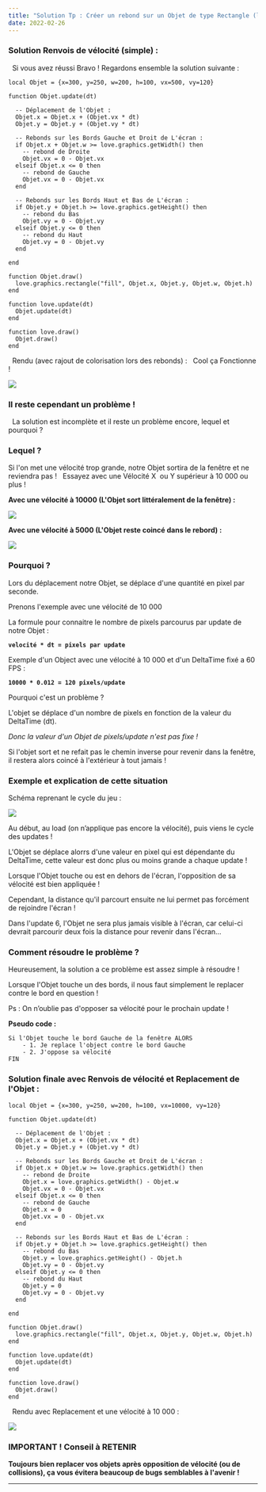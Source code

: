 ```yaml
---
title: "Solution Tp : Créer un rebond sur un Objet de type Rectangle (les renvois de vélocité)"
date: 2022-02-26
---
```


### Solution Renvois de vélocité (simple) :

  Si vous avez réussi Bravo ! Regardons ensemble la solution suivante :  

```
local Objet = {x=300, y=250, w=200, h=100, vx=500, vy=120}

function Objet.update(dt)

  -- Déplacement de l'Objet :
  Objet.x = Objet.x + (Objet.vx * dt) 
  Objet.y = Objet.y + (Objet.vy * dt)

  -- Rebonds sur les Bords Gauche et Droit de L'écran :
  if Objet.x + Objet.w >= love.graphics.getWidth() then
    -- rebond de Droite
    Objet.vx = 0 - Objet.vx
  elseif Objet.x <= 0 then
    -- rebond de Gauche
    Objet.vx = 0 - Objet.vx
  end

  -- Rebonds sur les Bords Haut et Bas de L'écran :
  if Objet.y + Objet.h >= love.graphics.getHeight() then
    -- rebond du Bas
    Objet.vy = 0 - Objet.vy
  elseif Objet.y <= 0 then
    -- rebond du Haut
    Objet.vy = 0 - Objet.vy
  end

end

function Objet.draw()
  love.graphics.rectangle("fill", Objet.x, Objet.y, Objet.w, Objet.h)
end

function love.update(dt)
  Objet.update(dt)
end

function love.draw()
  Objet.draw()
end
```

  Rendu (avec rajout de colorisation lors des rebonds) :   Cool ça Fonctionne !  

![](images/phase1.gif)

### Il reste cependant un problème !

  La solution est incomplète et il reste un problème encore, lequel et pourquoi ?  

### Lequel ?

Si l'on met une vélocité trop grande, notre Objet sortira de la fenêtre et ne reviendra pas !   Essayez avec une Vélocité X  ou Y supérieur à 10 000 ou plus !

**Avec une vélocité à 10000 (L'Objet sort littéralement de la fenêtre) :**

![](images/bug_VX_10000.gif)

**Avec une vélocité à 5000 (L'Objet reste coincé dans le rebord) :**

![](images/bug_VX_5000.gif)

### Pourquoi ?

Lors du déplacement notre Objet, se déplace d'une quantité en pixel par seconde.

Prenons l'exemple avec une vélocité de 10 000

La formule pour connaitre le nombre de pixels parcourus par update de notre Objet :

**`velocité * dt = pixels par update`**

Exemple d'un Object avec une vélocité à 10 000 et d'un DeltaTime fixé a 60 FPS :

**`10000 * 0.012 = 120 pixels/update`**

Pourquoi c'est un problème ?

L'objet se déplace d'un nombre de pixels en fonction de la valeur du DeltaTime (dt).

_Donc la valeur d'un Objet de pixels/update n'est pas fixe !_

Si l'objet sort et ne refait pas le chemin inverse pour revenir dans la fenêtre, il restera alors coincé à l'extérieur à tout jamais !

### Exemple et explication de cette situation

Schéma reprenant le cycle du jeu :

![](images/renvois_probleme.png)

Au début, au load (on n’applique pas encore la vélocité), puis viens le cycle des updates !

L'Objet se déplace alorrs d'une valeur en pixel qui est dépendante du DeltaTime, cette valeur est donc plus ou moins grande a chaque update !

Lorsque l'Objet touche ou est en dehors de l'écran, l'opposition de sa vélocité est bien appliquée !

Cependant, la distance qu'il parcourt ensuite ne lui permet pas forcément de rejoindre l'écran !

Dans l'update 6, l'Objet ne sera plus jamais visible à l'écran, car celui-ci devrait parcourir deux fois la distance pour revenir dans l'écran...  

### Comment résoudre le problème ?

Heureusement, la solution a ce problème est assez simple à résoudre !

Lorsque l'Objet touche un des bords, il nous faut simplement le replacer contre le bord en question !

Ps : On n’oublie pas d'opposer sa vélocité pour le prochain update !

**Pseudo code :**

```
Si l'Objet touche le bord Gauche de la fenêtre ALORS
	- 1. Je replace l'object contre le bord Gauche     
	- 2. J'oppose sa vélocité 
FIN
```

### Solution finale avec Renvois de vélocité et Replacement de l'Objet :

```
local Objet = {x=300, y=250, w=200, h=100, vx=10000, vy=120}

function Objet.update(dt)

  -- Déplacement de l'Objet :
  Objet.x = Objet.x + (Objet.vx * dt) 
  Objet.y = Objet.y + (Objet.vy * dt)

  -- Rebonds sur les Bords Gauche et Droit de L'écran :
  if Objet.x + Objet.w >= love.graphics.getWidth() then
    -- rebond de Droite
    Objet.x = love.graphics.getWidth() - Objet.w
    Objet.vx = 0 - Objet.vx
  elseif Objet.x <= 0 then
    -- rebond de Gauche
    Objet.x = 0
    Objet.vx = 0 - Objet.vx
  end

  -- Rebonds sur les Bords Haut et Bas de L'écran :
  if Objet.y + Objet.h >= love.graphics.getHeight() then
    -- rebond du Bas
    Objet.y = love.graphics.getHeight() - Objet.h
    Objet.vy = 0 - Objet.vy
  elseif Objet.y <= 0 then
    -- rebond du Haut
    Objet.y = 0
    Objet.vy = 0 - Objet.vy
  end

end

function Objet.draw()
  love.graphics.rectangle("fill", Objet.x, Objet.y, Objet.w, Objet.h)
end

function love.update(dt)
  Objet.update(dt)
end

function love.draw()
  Objet.draw()
end
```

  Rendu avec Replacement et une vélocité à 10 000 :  

![](images/Replacement_avec_VX_1000_60FPS.gif)

### **IMPORTANT ! Conseil à RETENIR**

**Toujours bien replacer vos objets après opposition de vélocité (ou de collisions), ça vous évitera beaucoup de bugs semblables à l'avenir !**

* * *
